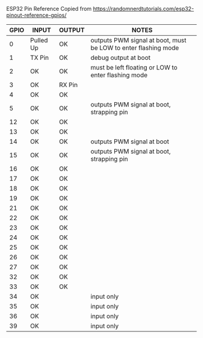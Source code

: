 ESP32 Pin Reference
Copied from https://randomnerdtutorials.com/esp32-pinout-reference-gpios/

| GPIO | INPUT     | OUTPUT | NOTES |
| ---- | --------- | ------ | ----  |
| 0    | Pulled Up | OK     | outputs PWM signal at boot, must be LOW to enter flashing mode |
| 1    | TX Pin    | OK     | debug output at boot |
| 2    | OK        | OK     | must be left floating or LOW to enter flashing mode |
| 3    | OK        | RX Pin | |
| 4    | OK        | OK     | |
| 5    | OK        | OK     | outputs PWM signal at boot, strapping pin |
| 12   | OK        | OK     | |
| 13   | OK        | OK     | |
| 14   | OK        | OK     | outputs PWM signal at boot |
| 15   | OK        | OK     | outputs PWM signal at boot, strapping pin |
| 16   | OK        | OK     | |
| 17   | OK        | OK     | |
| 18   | OK        | OK     | |
| 19   | OK        | OK     | |
| 21   | OK        | OK     | |
| 22   | OK        | OK     | |
| 23   | OK        | OK     | |
| 24   | OK        | OK     | |
| 25   | OK        | OK     | |
| 26   | OK        | OK     | |
| 27   | OK        | OK     | |
| 32   | OK        | OK     | |
| 33   | OK        | OK     | |
| 34   | OK        |        | input only |
| 35   | OK        |        | input only |
| 36   | OK        |        | input only |
| 39   | OK        |        | input only |
